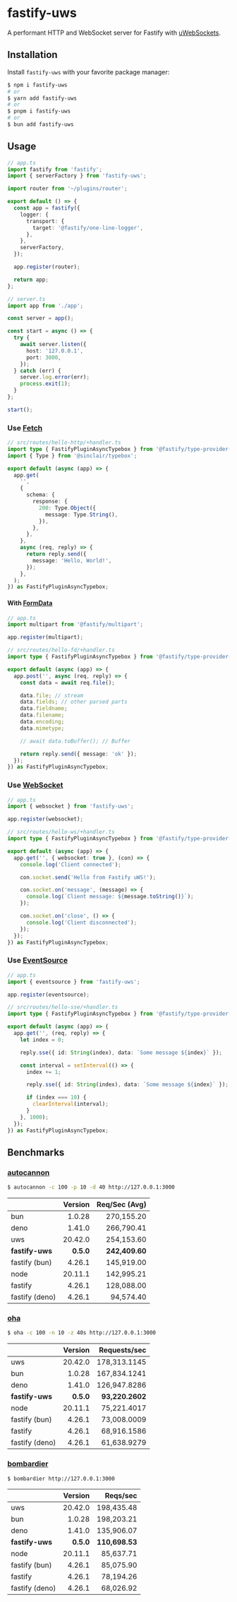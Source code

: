 # fastify-uws

A performant HTTP and WebSocket server for Fastify with [uWebSockets](https://github.com/uNetworking/uWebSockets.js).

## Installation

Install `fastify-uws` with your favorite package manager:

```sh
$ npm i fastify-uws
# or
$ yarn add fastify-uws
# or
$ pnpm i fastify-uws
# or
$ bun add fastify-uws
```

## Usage

```ts
// app.ts
import fastify from 'fastify';
import { serverFactory } from 'fastify-uws';

import router from '~/plugins/router';

export default () => {
  const app = fastify({
    logger: {
      transport: {
        target: '@fastify/one-line-logger',
      },
    },
    serverFactory,
  });

  app.register(router);

  return app;
};
```

```ts
// server.ts
import app from './app';

const server = app();

const start = async () => {
  try {
    await server.listen({
      host: '127.0.0.1',
      port: 3000,
    });
  } catch (err) {
    server.log.error(err);
    process.exit(1);
  }
};

start();
```

### Use [Fetch](https://developer.mozilla.org/en-US/docs/Web/API/Fetch_API)

```ts
// src/routes/hello-http/+handler.ts
import type { FastifyPluginAsyncTypebox } from '@fastify/type-provider-typebox';
import { Type } from '@sinclair/typebox';

export default (async (app) => {
  app.get(
    '',
    {
      schema: {
        response: {
          200: Type.Object({
            message: Type.String(),
          }),
        },
      },
    },
    async (req, reply) => {
      return reply.send({
        message: 'Hello, World!',
      });
    },
  );
}) as FastifyPluginAsyncTypebox;
```

#### With [FormData](https://developer.mozilla.org/en-US/docs/Web/API/FormData)

```ts
// app.ts
import multipart from '@fastify/multipart';

app.register(multipart);
```

```ts
// src/routes/hello-fd/+handler.ts
import type { FastifyPluginAsyncTypebox } from '@fastify/type-provider-typebox';

export default (async (app) => {
  app.post('', async (req, reply) => {
    const data = await req.file();

    data.file; // stream
    data.fields; // other parsed parts
    data.fieldname;
    data.filename;
    data.encoding;
    data.mimetype;

    // await data.toBuffer(); // Buffer

    return reply.send({ message: 'ok' });
  });
}) as FastifyPluginAsyncTypebox;
```

### Use [WebSocket](https://developer.mozilla.org/en-US/docs/Web/API/WebSocket)

```ts
// app.ts
import { websocket } from 'fastify-uws';

app.register(websocket);
```

```ts
// src/routes/hello-ws/+handler.ts
import type { FastifyPluginAsyncTypebox } from '@fastify/type-provider-typebox';

export default (async (app) => {
  app.get('', { websocket: true }, (con) => {
    console.log('Client connected');

    con.socket.send('Hello from Fastify uWS!');

    con.socket.on('message', (message) => {
      console.log(`Client message: ${message.toString()}`);
    });

    con.socket.on('close', () => {
      console.log('Client disconnected');
    });
  });
}) as FastifyPluginAsyncTypebox;
```

### Use [EventSource](https://developer.mozilla.org/en-US/docs/Web/API/EventSource)

```ts
// app.ts
import { eventsource } from 'fastify-uws';

app.register(eventsource);
```

```ts
// src/routes/hello-sse/+handler.ts
import type { FastifyPluginAsyncTypebox } from '@fastify/type-provider-typebox';

export default (async (app) => {
  app.get('', (req, reply) => {
    let index = 0;

    reply.sse({ id: String(index), data: `Some message ${index}` });

    const interval = setInterval(() => {
      index += 1;

      reply.sse({ id: String(index), data: `Some message ${index}` });

      if (index === 10) {
        clearInterval(interval);
      }
    }, 1000);
  });
}) as FastifyPluginAsyncTypebox;
```

## Benchmarks

### [autocannon](https://github.com/mcollina/autocannon)

```sh
$ autocannon -c 100 -p 10 -d 40 http://127.0.0.1:3000
```

|                 |   Version |  Req/Sec (Avg) |
| :-------------- | --------: | -------------: |
| bun             |    1.0.28 |     270,155.20 |
| deno            |    1.41.0 |     266,790.41 |
| uws             |   20.42.0 |     254,153.60 |
| **fastify-uws** | **0.5.0** | **242,409.60** |
| fastify (bun)   |    4.26.1 |     145,919.00 |
| node            |   20.11.1 |     142,995.21 |
| fastify         |    4.26.1 |     128,088.00 |
| fastify (deno)  |    4.26.1 |      94,574.40 |

### [oha](https://github.com/hatoo/oha)

```sh
$ oha -c 100 -n 10 -z 40s http://127.0.0.1:3000
```

|                 |   Version |    Requests/sec |
| :-------------- | --------: | --------------: |
| uws             |   20.42.0 |    178,313.1145 |
| bun             |    1.0.28 |    167,834.1241 |
| deno            |    1.41.0 |    126,947.8286 |
| **fastify-uws** | **0.5.0** | **93,220.2602** |
| node            |   20.11.1 |     75,221.4017 |
| fastify (bun)   |    4.26.1 |     73,008.0009 |
| fastify         |    4.26.1 |     68,916.1586 |
| fastify (deno)  |    4.26.1 |     61,638.9279 |

### [bombardier](https://github.com/codesenberg/bombardier)

```sh
$ bombardier http://127.0.0.1:3000
```

|                 |   Version |       Reqs/sec |
| :-------------- | --------: | -------------: |
| uws             |   20.42.0 |     198,435.48 |
| bun             |    1.0.28 |     198,203.21 |
| deno            |    1.41.0 |     135,906.07 |
| **fastify-uws** | **0.5.0** | **110,698.53** |
| node            |   20.11.1 |      85,637.71 |
| fastify (bun)   |    4.26.1 |      85,075.90 |
| fastify         |    4.26.1 |      78,194.26 |
| fastify (deno)  |    4.26.1 |      68,026.92 |
